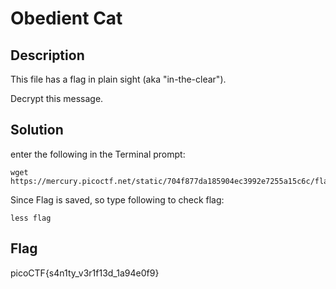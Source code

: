 # Obedient Cat

## Description

This file has a flag in plain sight (aka "in-the-clear").

Decrypt this message.


## Solution
enter the following in the Terminal prompt: 

```
wget https://mercury.picoctf.net/static/704f877da185904ec3992e7255a15c6c/flag
```
Since Flag is saved, so type following to check flag:
```
less flag
```

## Flag

picoCTF{s4n1ty_v3r1f13d_1a94e0f9}

